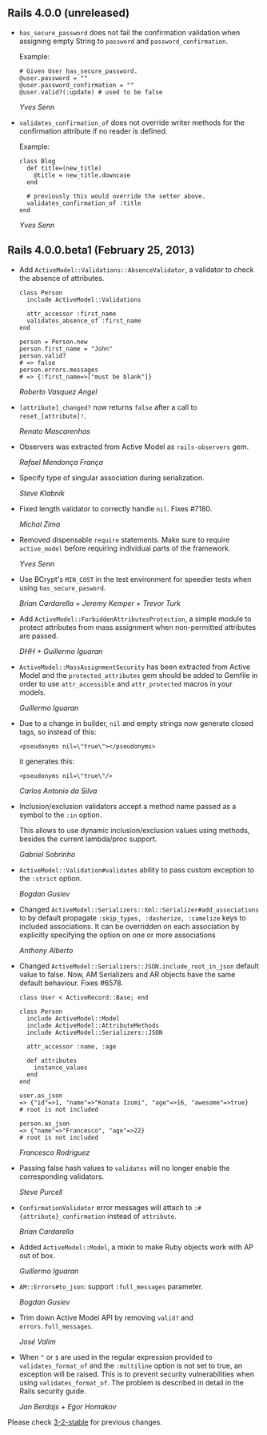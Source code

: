 ## Rails 4.0.0 (unreleased) ##

*   `has_secure_password` does not fail the confirmation validation
    when assigning empty String to `password` and `password_confirmation`.

    Example:

        # Given User has_secure_password.
        @user.password = ""
        @user.password_confirmation = ""
        @user.valid?(:update) # used to be false

    *Yves Senn*

*   `validates_confirmation_of` does not override writer methods for
    the confirmation attribute if no reader is defined.

    Example:

        class Blog
          def title=(new_title)
            @title = new_title.downcase
          end

          # previously this would override the setter above.
          validates_confirmation_of :title
        end

    *Yves Senn*

## Rails 4.0.0.beta1 (February 25, 2013) ##

*   Add `ActiveModel::Validations::AbsenceValidator`, a validator to check the
    absence of attributes.

        class Person
          include ActiveModel::Validations

          attr_accessor :first_name
          validates_absence_of :first_name
        end

        person = Person.new
        person.first_name = "John"
        person.valid?
        # => false
        person.errors.messages
        # => {:first_name=>["must be blank"]}

    *Roberto Vasquez Angel*

*   `[attribute]_changed?` now returns `false` after a call to `reset_[attribute]!`.

    *Renato Mascarenhas*

*   Observers was extracted from Active Model as `rails-observers` gem.

    *Rafael Mendonça França*

*   Specify type of singular association during serialization.

    *Steve Klabnik*

*   Fixed length validator to correctly handle `nil`. Fixes #7180.

    *Michal Zima*

*   Removed dispensable `require` statements. Make sure to require `active_model` before requiring
    individual parts of the framework.

    *Yves Senn*

*   Use BCrypt's `MIN_COST` in the test environment for speedier tests when using `has_secure_pasword`.

    *Brian Cardarella + Jeremy Kemper + Trevor Turk*

*   Add `ActiveModel::ForbiddenAttributesProtection`, a simple module to
    protect attributes from mass assignment when non-permitted attributes are passed.

    *DHH + Guillermo Iguaran*

*   `ActiveModel::MassAssignmentSecurity` has been extracted from Active Model and the
    `protected_attributes` gem should be added to Gemfile in order to use
    `attr_accessible` and `attr_protected` macros in your models.

    *Guillermo Iguaran*

*   Due to a change in builder, `nil` and empty strings now generate
    closed tags, so instead of this:

        <pseudonyms nil=\"true\"></pseudonyms>

    it generates this:

        <pseudonyms nil=\"true\"/>

    *Carlos Antonio da Silva*

*   Inclusion/exclusion validators accept a method name passed as a symbol to the
    `:in` option.

    This allows to use dynamic inclusion/exclusion values using methods, besides
    the current lambda/proc support.

    *Gabriel Sobrinho*

*   `ActiveModel::Validation#validates` ability to pass custom exception to the
    `:strict` option.

    *Bogdan Gusiev*

*   Changed `ActiveModel::Serializers::Xml::Serializer#add_associations` to by default
    propagate `:skip_types, :dasherize, :camelize` keys to included associations.
    It can be overridden on each association by explicitly specifying the option on one
    or more associations

    *Anthony Alberto*

*   Changed `ActiveModel::Serializers::JSON.include_root_in_json` default value to false.
    Now, AM Serializers and AR objects have the same default behaviour. Fixes #6578.

        class User < ActiveRecord::Base; end

        class Person
          include ActiveModel::Model
          include ActiveModel::AttributeMethods
          include ActiveModel::Serializers::JSON

          attr_accessor :name, :age

          def attributes
            instance_values
          end
        end

        user.as_json
        => {"id"=>1, "name"=>"Konata Izumi", "age"=>16, "awesome"=>true}
        # root is not included

        person.as_json
        => {"name"=>"Francesco", "age"=>22}
        # root is not included

    *Francesco Rodriguez*

*   Passing false hash values to `validates` will no longer enable the corresponding validators.

    *Steve Purcell*

*   `ConfirmationValidator` error messages will attach to `:#{attribute}_confirmation` instead of `attribute`.

    *Brian Cardarella*

*   Added `ActiveModel::Model`, a mixin to make Ruby objects work with AP out of box.

    *Guillermo Iguaran*

*   `AM::Errors#to_json`: support `:full_messages` parameter.

    *Bogdan Gusiev*

*   Trim down Active Model API by removing `valid?` and `errors.full_messages`.

    *José Valim*

*   When `^` or `$` are used in the regular expression provided to `validates_format_of`
    and the `:multiline` option is not set to true, an exception will be raised. This is
    to prevent security vulnerabilities when using `validates_format_of`. The problem is
    described in detail in the Rails security guide.

    *Jan Berdajs + Egor Homakov*

Please check [3-2-stable](https://github.com/rails/rails/blob/3-2-stable/activemodel/CHANGELOG.md) for previous changes.
